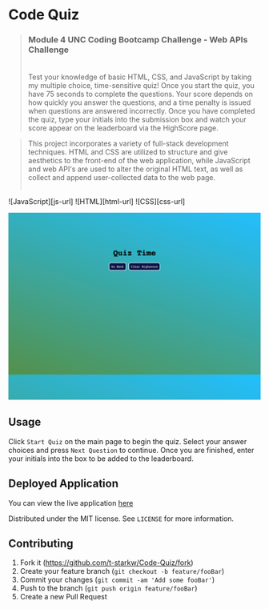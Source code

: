 # Code Quiz
>### Module 4 UNC Coding Bootcamp Challenge - Web APIs Challenge <br><br>
>  Test your knowledge of basic HTML, CSS, and JavaScript by taking my multiple choice, time-sensitive quiz! Once you start the quiz, you have 75 seconds to complete the questions. Your score depends on how quickly you answer the questions, and a time penalty is issued when questions are answered incorrectly. Once you have completed the quiz, type your initials into the submission box and watch your score appear on the leaderboard via the HighScore page.

> This project incorporates a variety of full-stack development techniques. HTML and CSS are utilized to structure and give aesthetics to the front-end of the web application, while JavaScript and web API's are used to alter the original HTML text, as well as collect and append user-collected data to the web page. <br><br>

![JavaScript][js-url]
![HTML][html-url]
![CSS][css-url]


![Image](assets/images/home.png)


## Usage

Click `Start Quiz` on the main page to begin the quiz. Select your answer choices and press `Next Question` to continue. Once you are finished, enter your initials into the box to be added to the leaderboard.

## Deployed Application
You can view the live application
[here]()


Distributed under the MIT license. See ``LICENSE`` for more information.

## Contributing

1. Fork it (<https://github.com/t-starkw/Code-Quiz/fork>)
2. Create your feature branch (`git checkout -b feature/fooBar`)
3. Commit your changes (`git commit -am 'Add some fooBar'`)
4. Push to the branch (`git push origin feature/fooBar`)
5. Create a new Pull Request

